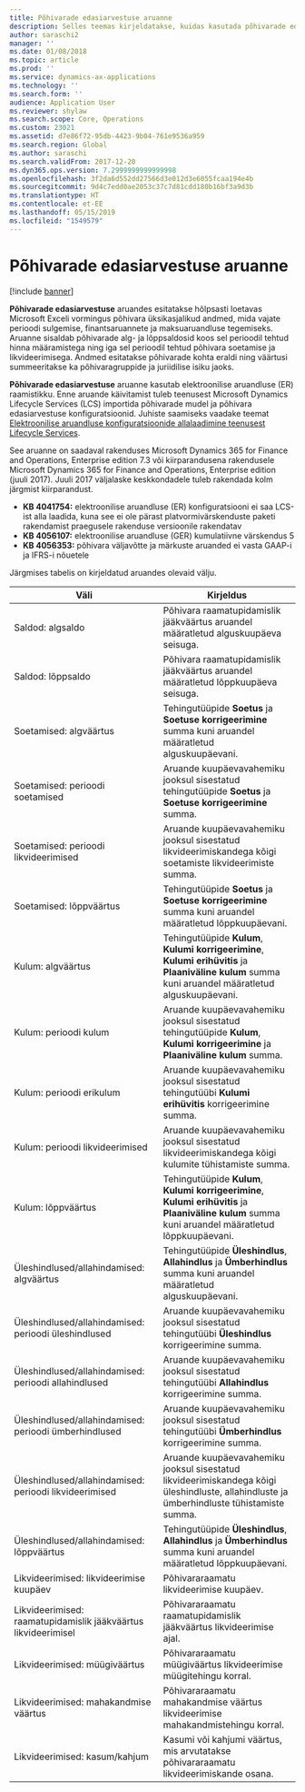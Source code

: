 ```yaml
---
title: Põhivarade edasiarvestuse aruanne
description: Selles teemas kirjeldatakse, kuidas kasutada põhivarade edasiarvestuse aruannet.
author: saraschi2
manager: ''
ms.date: 01/08/2018
ms.topic: article
ms.prod: ''
ms.service: dynamics-ax-applications
ms.technology: ''
ms.search.form: ''
audience: Application User
ms.reviewer: shylaw
ms.search.scope: Core, Operations
ms.custom: 23021
ms.assetid: d7e86f72-95db-4423-9b04-761e9536a959
ms.search.region: Global
ms.author: saraschi
ms.search.validFrom: 2017-12-20
ms.dyn365.ops.version: 7.2999999999999998
ms.openlocfilehash: 3f2da6d552dd27566d3e012d3e6055fcaa194e4b
ms.sourcegitcommit: 9d4c7edd0ae2053c37c7d81cdd180b16bf3a9d3b
ms.translationtype: HT
ms.contentlocale: et-EE
ms.lasthandoff: 05/15/2019
ms.locfileid: "1549579"
---
```

# <a name="fixed-assets-roll-forward-report"></a>Põhivarade edasiarvestuse aruanne

[!include [banner](../includes/banner.md)]

**Põhivarade edasiarvestuse** aruandes esitatakse hõlpsasti loetavas Microsoft Exceli vormingus põhivara üksikasjalikud andmed, mida vajate perioodi sulgemise, finantsaruannete ja maksuaruandluse tegemiseks. Aruanne sisaldab põhivarade alg- ja lõppsaldosid koos sel perioodil tehtud hinna määramistega ning iga sel perioodil tehtud põhivara soetamise ja likvideerimisega. Andmed esitatakse põhivarade kohta eraldi ning väärtusi summeeritakse ka põhivaragruppide ja juriidilise isiku jaoks.

**Põhivarade edasiarvestuse** aruanne kasutab elektroonilise aruandluse (ER) raamistikku. Enne aruande käivitamist tuleb teenusest Microsoft Dynamics Lifecycle Services (LCS) importida põhivarade mudel ja põhivara edasiarvestuse konfiguratsioonid. Juhiste saamiseks vaadake teemat [Elektroonilise aruandluse konfiguratsioonide allalaadimine teenusest Lifecycle Services](https://docs.microsoft.com/en-us/dynamics365/unified-operations/dev-itpro/analytics/download-electronic-reporting-configuration-lcs).

See aruanne on saadaval rakenduses Microsoft Dynamics 365 for Finance and Operations, Enterprise edition 7.3 või kiirparandusena rakendusele Microsoft Dynamics 365 for Finance and Operations, Enterprise edition (juuli 2017). Juuli 2017 väljalaske keskkondadele tuleb rakendada kolm järgmist kiirparandust.

- **KB 4041754:** elektroonilise aruandluse (ER) konfiguratsiooni ei saa LCS-ist alla laadida, kuna see ei ole pärast platvormivärskenduste paketi rakendamist praegusele rakenduse versioonile rakendatav
- **KB 4056107:** elektroonilise aruandluse (GER) kumulatiivne värskendus 5
- **KB 4056353:** põhivara väljavõtte ja märkuste aruanded ei vasta GAAP-i ja IFRS-i nõuetele

Järgmises tabelis on kirjeldatud aruandes olevaid välju.


|                    Väli                    |                                                                                                                                Kirjeldus                                                                                                                                |
|---------------------------------------------|---------------------------------------------------------------------------------------------------------------------------------------------------------------------------------------------------------------------------------------------------------------------------|
|              Saldod: algsaldo              |                                                                                           Põhivara raamatupidamislik jääkväärtus aruandel määratletud alguskuupäeva seisuga.                                                                                           |
|              Saldod: lõppsaldo              |                                                                                            Põhivara raamatupidamislik jääkväärtus aruandel määratletud lõppkuupäeva seisuga.                                                                                            |
|         Soetamised: algväärtus         |                                                 Tehingutüüpide <strong>Soetus</strong> ja <strong>Soetuse korrigeerimine</strong> summa kuni aruandel määratletud alguskuupäevani.                                                  |
|      Soetamised: perioodi soetamised      |                                                 Aruande kuupäevavahemiku jooksul sisestatud tehingutüüpide <strong>Soetus</strong> ja <strong>Soetuse korrigeerimine</strong> summa.                                                  |
|       Soetamised: perioodi likvideerimised        |                                                                        Aruande kuupäevavahemiku jooksul sisestatud likvideerimiskandega kõigi soetamiste likvideerimiste summa.                                                                        |
|         Soetamised: lõppväärtus         |                                                  Tehingutüüpide <strong>Soetus</strong> ja <strong>Soetuse korrigeerimine</strong> summa kuni aruandel määratletud lõppkuupäevani.                                                   |
|        Kulum: algväärtus         | Tehingutüüpide <strong>Kulum</strong>, <strong>Kulumi korrigeerimine</strong>, <strong>Kulumi erihüvitis</strong> ja <strong>Plaaniväline kulum</strong> summa kuni aruandel määratletud alguskuupäevani. |
|     Kulum: perioodi kulum     |                         Aruande kuupäevavahemiku jooksul sisestatud tehingutüüpide <strong>Kulum</strong>, <strong>Kulumi korrigeerimine</strong> ja <strong>Plaaniväline kulum</strong> summa.                          |
| Kulum: perioodi erikulum |                                                              Aruande kuupäevavahemiku jooksul sisestatud tehingutüübi <strong>Kulumi erihüvitis</strong> korrigeerimine summa.                                                               |
|       Kulum: perioodi likvideerimised       |                                                                       Aruande kuupäevavahemiku jooksul sisestatud likvideerimiskandega kõigi kulumite tühistamiste summa.                                                                        |
|        Kulum: lõppväärtus         |  Tehingutüüpide <strong>Kulum</strong>, <strong>Kulumi korrigeerimine</strong>, <strong>Kulumi erihüvitis</strong> ja <strong>Plaaniväline kulum</strong> summa kuni aruandel määratletud lõppkuupäevani.  |
|    Üleshindlused/allahindamised: algväärtus     |                              Tehingutüüpide <strong>Üleshindlus</strong>, <strong>Allahindlus</strong> ja <strong>Ümberhindlus</strong> summa kuni aruandel määratletud alguskuupäevani.                               |
|   Üleshindlused/allahindamised: perioodi üleshindlused   |                                                                    Aruande kuupäevavahemiku jooksul sisestatud tehingutüübi <strong>Üleshindlus</strong> korrigeerimine summa.                                                                    |
|  Üleshindlused/allahindamised: perioodi allahindlused  |                                                                   Aruande kuupäevavahemiku jooksul sisestatud tehingutüübi <strong>Allahindlus</strong> korrigeerimine summa.                                                                   |
| Üleshindlused/allahindamised: perioodi ümberhindlused  |                                                                        Aruande kuupäevavahemiku jooksul sisestatud tehingutüübi <strong>Ümberhindlus</strong> korrigeerimine summa.                                                                        |
|   Üleshindlused/allahindamised: perioodi likvideerimised   |                                                           Aruande kuupäevavahemiku jooksul sisestatud likvideerimiskandega kõigi üleshindluste, allahindluste ja ümberhindluste tühistamiste summa.                                                           |
|    Üleshindlused/allahindamised: lõppväärtus     |                               Tehingutüüpide <strong>Üleshindlus</strong>, <strong>Allahindlus</strong> ja <strong>Ümberhindlus</strong> summa kuni aruandel määratletud lõppkuupäevani.                                |
|          Likvideerimised: likvideerimise kuupäev           |                                                                                                                Põhivararaamatu likvideerimise kuupäev.                                                                                                                |
|    Likvideerimised: raamatupidamislik jääkväärtus likvideerimisel    |                                                                                                    Põhivararaamatu raamatupidamislik jääkväärtus likvideerimise ajal.                                                                                                    |
|            Likvideerimised: müügiväärtus            |                                                                                               Põhivararaamatu müügiväärtus likvideerimise müügitehingu korral.                                                                                                |
|           Likvideerimised: mahakandmise väärtus            |                                                                                               Põhivararaamatu mahakandmise väärtus likvideerimise mahakandmistehingu korral.                                                                                               |
|           Likvideerimised: kasum/kahjum            |                                                                                 Kasumi või kahjumi väärtus, mis arvutatakse põhivararaamatu likvideerimiskande osana.                                                                                 |

